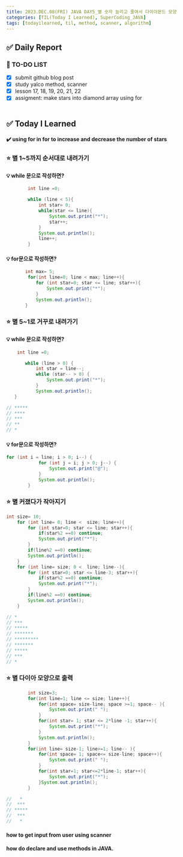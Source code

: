 ```yaml
---
title: 2023.DEC.08(FRI) JAVA DAY5_별 숫자 늘리고 줄여서 다이아몬드 모양
categories: [TIL(Today I Learned), SuperCoding_JAVA]
tags: [todayilearned, til, method, scanner, algorithm]
---
```


## ✅ Daily Report

### 📌 **TO-DO LIST**

- [x] submit github blog post
- [x] study yalco method, scanner
- [x] lesson 17, 18, 19, 20, 21, 22
- [x] assigment: make stars into diamond array using for
      <br>
      <br>

## ✅ Today I Learned

#### ✔️ using for in for to increase and decrease the number of stars

### ⭐️ 별 1~5까지 순서대로 내려가기

#### 💡 while 문으로 작성하면? <br>

```java
        int line =0;

        while (line < 5){
            int star= 0;
            while(star <= line){
                System.out.print("*");
                star++;
            }
            System.out.println();
            line++;
        }
```

#### 💡 for문으로 작성하면? <br>

```java
       int max= 5;
        for(int line=0; line < max; line++){
           for (int star=0; star <= line; star++){
               System.out.print("*");
           }
           System.out.println();
       }
```

### ⭐️ 별 5~1로 거꾸로 내려가기

#### 💡 while 문으로 작성하면? <br>

```java
    int line =0;

       while (line > 0) {
           int star = line--;
           while (star-- > 0) {
               System.out.print("*");
           }
           System.out.println();
   }

// *****
// ****
// ***
// **
// *

```

#### 💡 for문으로 작성하면? <br>

```java
for (int i = line; i > 0; i--) {
            for (int j = i; j > 0; j--) {
                System.out.print("@");
            }
            System.out.println();
        }
```

### ⭐️ 별 커졌다가 작아지기

```java
int size= 10;
    for (int line= 0; line <  size; line++){
        for (int star=0; star <= line; star++){
            if(star%2 ==0) continue;
            System.out.print("*");
        }
        if(line%2 ==0) continue;
        System.out.println();
    }
    for (int line= size; 0 <  line; line--){
        for (int star=0; star <= line-3; star++){
            if(star%2 ==0) continue;
            System.out.print("*");
        }
        if(line%2 ==0) continue;
        System.out.println();
    }

// *
// ***
// *****
// *******
// *********
// *******
// *****
// ***
// *

```

### ⭐️ 별 다이아 모양으로 출력

```java
        int size=3;
        for(int line=1; line <= size; line++){
            for(int space= size-line; space >=1; space-- ){
                System.out.print(" ");
            }
            for(int star= 1; star <= 2*line -1; star++){
                System.out.print("*");
            }
            System.out.println();
        }
        for(int line= size-1; line>=1; line-- ){
            for(int space= 1; space<= size-line; space++){
                System.out.print(" ");
            }
            for(int star=1; star<=2*line-1; star++){
                System.out.print("*");
            }System.out.println();
        }

//   *
//  ***
// *****
//  ***
//   *
```

#### how to get input from user using scanner

#### how do declare and use methods in JAVA.
